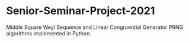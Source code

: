 # Senior-Seminar-Project-2021
Middle Square Weyl Sequence and Linear Congruential Generator PRNG algorithms implemented in Python.
